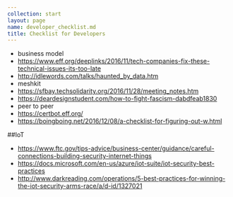 ```yaml
---
collection: start
layout: page
name: developer_checklist.md
title: Checklist for Developers
---
```


* business model
* https://www.eff.org/deeplinks/2016/11/tech-companies-fix-these-technical-issues-its-too-late
* http://idlewords.com/talks/haunted_by_data.htm
* meshkit
* https://sfbay.techsolidarity.org/2016/11/28/meeting_notes.htm
* https://deardesignstudent.com/how-to-fight-fascism-dabdfeab1830
* peer to peer
* https://certbot.eff.org/
* https://boingboing.net/2016/12/08/a-checklist-for-figuring-out-w.html

##IoT

* https://www.ftc.gov/tips-advice/business-center/guidance/careful-connections-building-security-internet-things
* https://docs.microsoft.com/en-us/azure/iot-suite/iot-security-best-practices
* http://www.darkreading.com/operations/5-best-practices-for-winning-the-iot-security-arms-race/a/d-id/1327021
